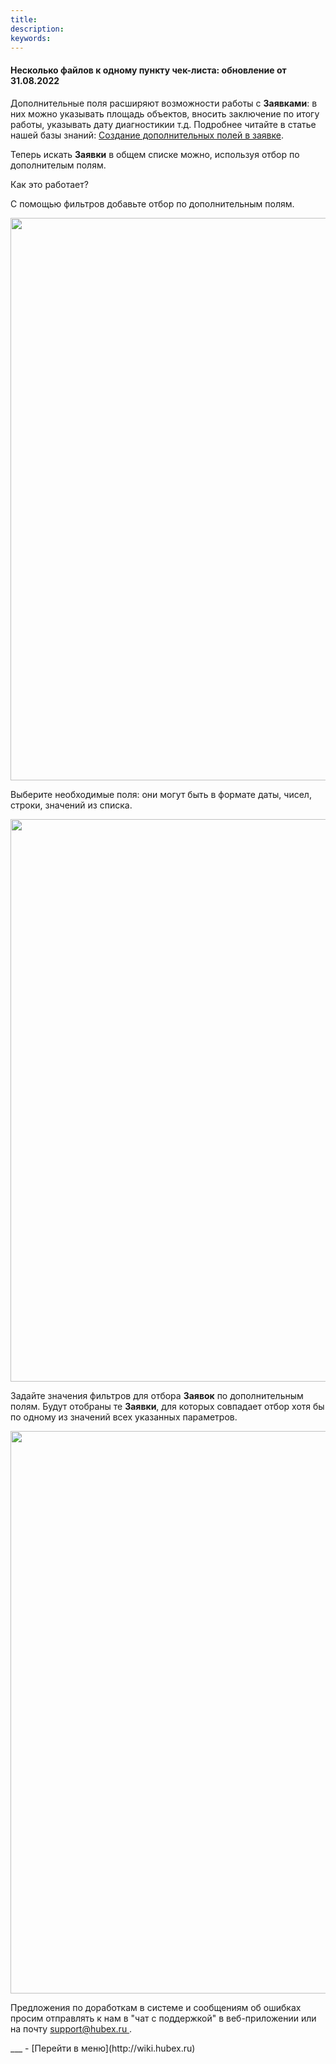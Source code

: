 ```yaml
---
title: 
description: 
keywords: 
---
```


#### Несколько файлов к одному пункту чек-листа: обновление от 31.08.2022
<html>
<meta charset="utf-8">

</html>
<body>
<p>Дополнительные поля расширяют возможности работы с <strong>Заявками</strong>: в них можно указывать площадь объектов, вносить заключение по итогу работы, указывать дату диагностикии т.д. Подробнее читайте в статье нашей базы знаний: <a href="https://wiki.hubex.ru/docs/FAQ/RU/user/FloorPlan.html" target="_blank">Создание дополнительных полей в заявке</a>.</p>
<p>Теперь искать <strong>Заявки</strong> в общем списке можно, используя отбор по дополнителым полям.</p>
<p>Как это работает?</p>
<p>С помощью фильтров добавьте отбор по дополнительным полям.</p>
<div><img style="margin: 0 auto; display: block; max-width: 100%;" src="https://i.ibb.co/wLMtcbt/Screenshot-15.png" width="900" height="auto" /></div>
<p>Выберите необходимые поля: они могут быть в формате даты, чисел, строки, значений из списка.</p>
<div><img style="margin: 0 auto; display: block; max-width: 100%;" src="https://i.ibb.co/85rddjB/Screenshot-16.png" width="900" height="auto" /></div>
<p>Задайте значения фильтров для отбора <strong>Заявок</strong> по дополнительным полям. Будут отобраны те <strong>Заявки</strong>, для которых совпадает отбор хотя бы по одному из значений всех указанных параметров.</p>
<div><img style="margin: 0 auto; display: block; max-width: 100%;" src="https://i.ibb.co/bLF7nB7/Screenshot-17.png" width="900" height="auto" /></div>
<p>Предложения по доработкам в системе и сообщениям об ошибках просим отправлять к нам в "чат с поддержкой" в веб-приложении или на почту <a href="mailto:support@hubex.ru" target="_blank" rel="noopener"> support@hubex.ru </a>.</p>

</body>
___
- [Перейти в меню](http://wiki.hubex.ru)
